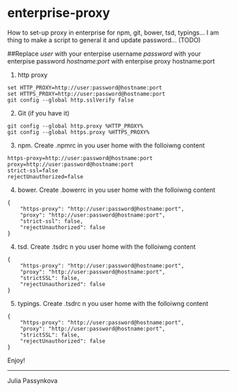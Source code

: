 # enterprise-proxy


How to set-up proxy in enterprise for npm, git, bower, tsd, typings...
I am thing to make a script to general it and update password... (TODO)

##Replace
*user* with your enterpise username
*password* with your enterpise password
*hostname:port*  with enterpise proxy hostname:port


1. http proxy
```
set HTTP_PROXY=http://user:password@hostname:port
set HTTPS_PROXY=http://user:password@hostname:port
git config --global http.sslVerify false
```

2. Git (if you have it)
```
git config --global http.proxy %HTTP_PROXY%
git config --global https.proxy %HTTPS_PROXY%
```

3. npm. Create .npmrc in you user home with the folloiwng content
```
https-proxy=http://user:password@hostname:port
proxy=http://user:password@hostname:port
strict-ssl=false
rejectUnauthorized=false
```

4. bower. Create .bowerrc in you user home with the folloiwng content
```
{
    "https-proxy": "http://user:password@hostname:port",
    "proxy": "http://user:password@hostname:port",
    "strict-ssl": false,
    "rejectUnauthorized": false
}
```

4. tsd. Create .tsdrc n you user home with the folloiwng content
```
{
    "https-proxy": "http://user:password@hostname:port",
    "proxy": "http://user:password@hostname:port",
    "strictSSL": false,
    "rejectUnauthorized": false
}
```

5. typings. Create .tsdrc n you user home with the folloiwng content
```
{
    "https-proxy": "http://user:password@hostname:port",
    "proxy": "http://user:password@hostname:port",
    "strictSSL": false,
    "rejectUnauthorized": false
}
```

Enjoy!

---
Julia Passynkova
